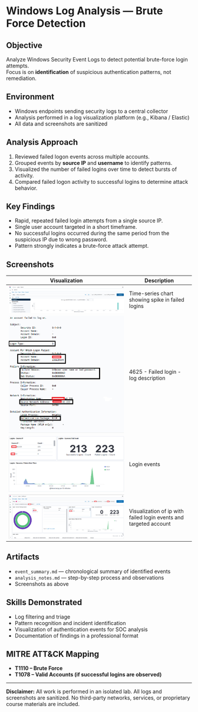 # Windows Log Analysis — Brute Force Detection

## Objective
Analyze Windows Security Event Logs to detect potential brute-force login attempts.  
Focus is on **identification** of suspicious authentication patterns, not remediation.

## Environment
- Windows endpoints sending security logs to a central collector
- Analysis performed in a log visualization platform (e.g., Kibana / Elastic)
- All data and screenshots are sanitized

## Analysis Approach
1. Reviewed failed logon events across multiple accounts.
2. Grouped events by **source IP** and **username** to identify patterns.
3. Visualized the number of failed logins over time to detect bursts of activity.
4. Compared failed logon activity to successful logins to determine attack behavior.

## Key Findings
- Rapid, repeated failed login attempts from a single source IP.
- Single user account targeted in a short timeframe.
- No successful logins occurred during the same period from the suspicious IP due to wrong password.
- Pattern strongly indicates a brute-force attack attempt.

## Screenshots
| Visualization | Description |
|---------------|-------------|
| ![Failed Logins Over Time](screenshots/failed_logins_over_time.png) | Time-series chart showing spike in failed logins |
| ![Log](screenshots/4625_event_log_description.png) | 4625 - Failed login - log description |
| ![Login events](screenshots/login_events.png) | Login events |
| ![IP](screenshots/ip_with_failed_login_events_and_targeted_account.png) | Visualization of ip with failed login events and targeted account |

## Artifacts
- `event_summary.md` — chronological summary of identified events
- `analysis_notes.md` — step-by-step process and observations
- Screenshots as above

## Skills Demonstrated
- Log filtering and triage
- Pattern recognition and incident identification
- Visualization of authentication events for SOC analysis
- Documentation of findings in a professional format

## MITRE ATT&CK Mapping
- **T1110 – Brute Force**
- **T1078 – Valid Accounts (if successful logins are observed)**


---

**Disclaimer:** All work is performed in an isolated lab. All logs and screenshots are sanitized. No third-party networks, services, or proprietary course materials are included.
